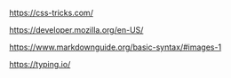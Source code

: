 https://css-tricks.com/

https://developer.mozilla.org/en-US/

https://www.markdownguide.org/basic-syntax/#images-1

https://typing.io/
